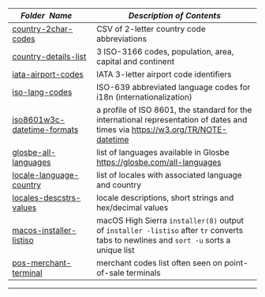 |&nbsp;&nbsp;&nbsp;&nbsp;_Folder&nbsp;&nbsp;Name_&nbsp;&nbsp;&nbsp;&nbsp;| _Description of Contents_
|:----------------|--------------------------------------------------------------------------------------------------------------------------------------------------------
| [country-2char-codes](country-2char-codes.csv) |  CSV of 2-letter country code abbreviations 
| [country-details-list](country-details-list.txt) |  3 ISO-3166 codes, population, area, capital and continent 
| [iata-airport-codes](iata-airport-codes.txt) |  IATA 3-letter airport code identifiers 
| [iso-lang-codes](iso-lang-codes.txt) |  ISO-639 abbreviated language codes for i18n (internationalization) 
| [iso8601w3c-datetime-formats](iso8601w3c-datetime-formats.txt) | a profile of ISO 8601, the standard for the international representation of dates and times via <https://w3.org/TR/NOTE-datetime>
| [glosbe-all-languages](glosbe-all-languages.txt) | list of languages available in Glosbe <https://glosbe.com/all-languages>  
| [locale-language-country](locale-language-country.txt) | list of locales with associated language and country  
| [locales-descstrs-values](locales-descstrs-values.csv) | locale descriptions, short strings and hex/decimal values  
| [macos-installer-listiso](macos-installer-listiso.txt) | macOS High Sierra `installer(8)` output of `installer -listiso` after `tr` converts tabs to newlines and `sort -u` sorts a unique list
| [pos-merchant-terminal](pos-merchant-terminal.txt) |  merchant codes list often seen on point-of-sale terminals 

* * *

